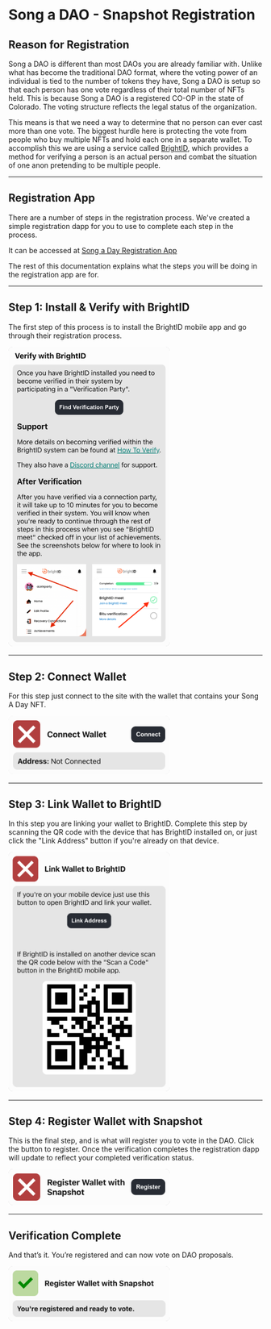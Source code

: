 # Song a DAO - Snapshot Registration

## Reason for Registration

<section>
Song a DAO is different than most DAOs you are already familiar with.  Unlike what has become the traditional DAO format, where the voting power of an individual is tied to the number of tokens they have, Song a DAO is setup so that each person has one vote regardless of their total number of NFTs held.  This is because Song a DAO is a registered CO-OP in the state of Colorado.  The voting structure reflects the legal status of the organization.

This means is that we need a way to determine that no person can ever cast more than one vote. The biggest hurdle here is protecting the vote from people who buy multiple NFTs and hold each one in a separate wallet. To accomplish this we are using a service called <a href="https://www.brightid.org/" target="_blank">BrightID</a>, which provides a method for verifying a person is an actual person and combat the situation of one anon pretending to be multiple people.

</section>

---

## Registration App

<section>
There are a number of steps in the registration process. We've created a simple registration dapp for you to use to complete each step in the process.

It can be accessed at <a href="https://idchain.songadao.org/brightid-registration/" target="_blank">Song a Day Registration App</a>

The rest of this documentation explains what the steps you will be doing in the registration app are for.

</section>

---

## Step 1: Install & Verify with BrightID

The first step of this process is to install the BrightID mobile app and go through their registration process.

<img alt="Install & Verify with BrightID Img" src="img/step1-install-verify-v2.png" width="320">

<!-- https://brightid.gitbook.io/brightid/getting-verified -->

---

## Step 2: Connect Wallet

For this step just connect to the site with the wallet that contains your Song A Day NFT.

<img alt="Connect Wallet" src="img/step2-connect.png" width="320">

---

## Step 3: Link Wallet to BrightID

In this step you are linking your wallet to BrightID. Complete this step by scanning the QR code with the device that has BrightID installed on, or just click the "Link Address" button if you're already on that device.

<img alt="Link Wallet to BrightID" src="img/step3-link-brightid-mobile.png" width="320">

---

## Step 4: Register Wallet with Snapshot

This is the final step, and is what will register you to vote in the DAO. Click the button to register. Once the verification completes the registration dapp will update to reflect your completed verification status.

<img alt="Register Wallet with Snapshot" src="img/step4-link-snapshot.png" width="320">

---

## Verification Complete

And that’s it. You’re registered and can now vote on DAO proposals.

<img alt="Verification Complete" src="img/step4-link-snapshot-complete.png" width="320">

